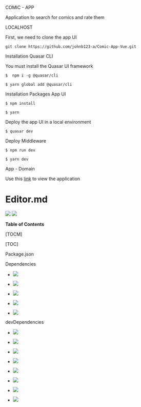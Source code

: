 COMIC - APP

Application to search for comics and rate them

LOCALHOST

First, we need to clone the app UI

```
git clone https://github.com/johnb123-a/Comic-App-Vue.git
```
Installation Quasar CLI

You must install the Quasar UI framework
 
`$  npm i -g @quasar/cli `

`$ yarn global add @quasar/cli`

Installation Packages App UI

`$ npm install `

`$ yarn `

Deploy the app UI in a local environment

`$ quasar dev`

Deploy Middleware

`$ npm run dev`

`$ yarn dev `

App - Domain

Use this [link](https://aesthetic-melomakarona-41de76.netlify.app/#/) to view the application

# Editor.md

![](https://www.vectorlogo.zone/logos/vuejs/vuejs-ar21.png)
![](https://img.shields.io/badge/version-v0.0.1-blue)


**Table of Contents**

[TOCM]

[TOC]

Package.json

Dependencies
- ![](https://img.shields.io/badge/axios-v^0.21.1-blue)

- ![](https://img.shields.io/badge/core_js-v^3.6.5-blue)

- ![](https://img.shields.io/badge/quasar-v^2.6.0-blue)

- ![](https://img.shields.io/badge/vue-v^3.0.0-blue)

- ![](https://img.shields.io/badge/vuex-v^4.0.1-blue)

devDependencies

 - ![](https://img.shields.io/badge/quasar_app/webpack-v^3.0.0-blue)

- ![](https://img.shields.io/badge/types/node-v^12.20.21-blue)

- ![](https://img.shields.io/badge/typescript_eslint/eslint_plugin-v^5.10.0-blue)

- ![](https://img.shields.io/badge/typescript_eslint/parser-v^5.10.0-blue)

- ![](https://img.shields.io/badge/eslint-v^8.10.0-blue)

- ![](https://img.shields.io/badge/eslint_config_prettier-v^8.1.0-blue)

- ![](https://img.shields.io/badge/eslint_plugin_vue-v^8.5.0-blue)

- ![](https://img.shields.io/badge/prettier-v^2.5.1-blue)




